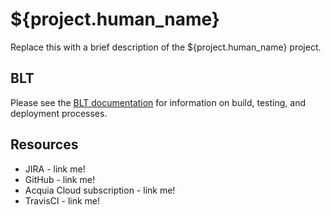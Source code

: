 # ${project.human_name}

Replace this with a brief description of the ${project.human_name} project.

## BLT

Please see the [BLT documentation](blt.readthedocs.io/en/latest) for information on build, testing, and deployment processes.

## Resources

* JIRA - link me!
* GitHub - link me!
* Acquia Cloud subscription - link me!
* TravisCI - link me!
